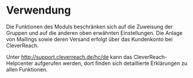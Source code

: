 # Verwendung 

Die Funktionen des Moduls beschränken sich auf die Zuweisung der Gruppen und auf die anderen oben erwähnten Einstellungen. Die Anlage von Mailings sowie deren Versand erfolgt über das Kundenkonto bei CleverReach.

Unter http://support.cleverreach.de/hc/de kann das CleverReach-Helpcenter aufgerufen werden, dort finden sich detaillierte Erklärungen zu allen Funktionen.



